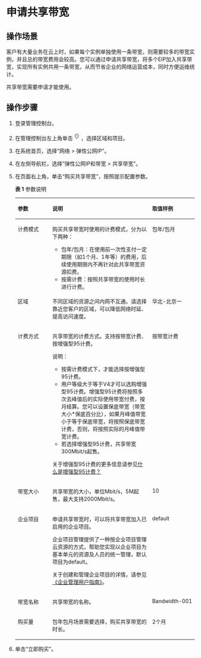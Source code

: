 # 申请共享带宽<a name="vpc010005"></a>

## 操作场景<a name="section15598193716333"></a>

客户有大量业务在云上时，如果每个实例单独使用一条带宽，则需要较多的带宽实例，并且总的带宽费用会较高。您可以通过申请共享带宽，将多个EIP加入共享带宽，实现所有实例共用一条带宽，从而节省企业的网络运营成本，同时方便运维统计。

共享带宽需要申请才能使用。

## 操作步骤<a name="section1642012259343"></a>

1.  登录管理控制台。
2.  在管理控制台左上角单击![](figures/icon-region.png)，选择区域和项目。
3.  在系统首页，选择“网络 \> 弹性公网IP”。
4.  在左侧导航栏，选择“弹性公网IP和带宽 \> 共享带宽”。
5.  在页面右上角，单击“购买共享带宽”，按照提示配置参数。

    **表 1**  参数说明

    <a name="table66172324012"></a>
    <table><thead align="left"><tr id="row961717321403"><th class="cellrowborder" valign="top" width="19.24%" id="mcps1.2.4.1.1"><p id="p96014321509"><a name="p96014321509"></a><a name="p96014321509"></a>参数</p>
    </th>
    <th class="cellrowborder" valign="top" width="55.589999999999996%" id="mcps1.2.4.1.2"><p id="p14617123219015"><a name="p14617123219015"></a><a name="p14617123219015"></a>说明</p>
    </th>
    <th class="cellrowborder" valign="top" width="25.169999999999998%" id="mcps1.2.4.1.3"><p id="p1761714321014"><a name="p1761714321014"></a><a name="p1761714321014"></a>取值样例</p>
    </th>
    </tr>
    </thead>
    <tbody><tr id="row9617123212015"><td class="cellrowborder" valign="top" width="19.24%" headers="mcps1.2.4.1.1 "><p id="p1661718321501"><a name="p1661718321501"></a><a name="p1661718321501"></a>计费模式</p>
    </td>
    <td class="cellrowborder" valign="top" width="55.589999999999996%" headers="mcps1.2.4.1.2 "><p id="p1161712327017"><a name="p1161712327017"></a><a name="p1161712327017"></a>购买共享带宽时使用的计费模式，分为以下两种：</p>
    <a name="ul126179321707"></a><a name="ul126179321707"></a><ul id="ul126179321707"><li>包年/包月：在使用前一次性支付一定期限（如1个月、1年等）的费用，后续使用期限内不再针对此共享带宽资源扣费。</li><li>按需计费：按照共享带宽的使用时长进行计费。</li></ul>
    </td>
    <td class="cellrowborder" valign="top" width="25.169999999999998%" headers="mcps1.2.4.1.3 "><p id="p961710321902"><a name="p961710321902"></a><a name="p961710321902"></a>包年/包月</p>
    </td>
    </tr>
    <tr id="row1561719325016"><td class="cellrowborder" valign="top" width="19.24%" headers="mcps1.2.4.1.1 "><p id="p36172321508"><a name="p36172321508"></a><a name="p36172321508"></a>区域</p>
    </td>
    <td class="cellrowborder" valign="top" width="55.589999999999996%" headers="mcps1.2.4.1.2 "><p id="p1361719321701"><a name="p1361719321701"></a><a name="p1361719321701"></a>不同区域的资源之间内网不互通。请选择靠近您客户的区域，可以降低网络时延、提高访问速度。</p>
    </td>
    <td class="cellrowborder" valign="top" width="25.169999999999998%" headers="mcps1.2.4.1.3 "><p id="p1861710328010"><a name="p1861710328010"></a><a name="p1861710328010"></a>华北-北京一</p>
    </td>
    </tr>
    <tr id="row26175321409"><td class="cellrowborder" valign="top" width="19.24%" headers="mcps1.2.4.1.1 "><p id="p26172032902"><a name="p26172032902"></a><a name="p26172032902"></a>计费方式</p>
    </td>
    <td class="cellrowborder" valign="top" width="55.589999999999996%" headers="mcps1.2.4.1.2 "><p id="p9617123214016"><a name="p9617123214016"></a><a name="p9617123214016"></a>共享带宽的计费方式。支持按带宽计费、按增强型95计费。</p>
    <div class="note" id="note46171232603"><a name="note46171232603"></a><a name="note46171232603"></a><span class="notetitle"> 说明： </span><div class="notebody"><a name="ul9578828173212"></a><a name="ul9578828173212"></a><ul id="ul9578828173212"><li>按需计费模式下，才能选择按增强型95计费。</li><li>用户等级大于等于V4才可以选购增强型95计费。增强型95计费将按照多次去峰值后的实际使用带宽付费，按月结算。您可以设置保底带宽（带宽大小*保底百分比），如果月峰值带宽小于等于保底带宽，将按照保底带宽计费，否则，将按照实际的月峰值带宽计费。</li><li>若选择增强型95计费，共享带宽300Mbit/s起售。</li></ul>
    <p id="p222984861612"><a name="p222984861612"></a><a name="p222984861612"></a>关于增强型95计费的更多信息请参见<a href="https://support.huaweicloud.com/vpc_faq/faq_bandwidth_0009.html" target="_blank" rel="noopener noreferrer">什么是增强型95计费？</a></p>
    </div></div>
    </td>
    <td class="cellrowborder" valign="top" width="25.169999999999998%" headers="mcps1.2.4.1.3 "><p id="p1661773213017"><a name="p1661773213017"></a><a name="p1661773213017"></a>按带宽计费</p>
    </td>
    </tr>
    <tr id="row46178321702"><td class="cellrowborder" valign="top" width="19.24%" headers="mcps1.2.4.1.1 "><p id="p36179321106"><a name="p36179321106"></a><a name="p36179321106"></a>带宽大小</p>
    </td>
    <td class="cellrowborder" valign="top" width="55.589999999999996%" headers="mcps1.2.4.1.2 "><p id="p861718321503"><a name="p861718321503"></a><a name="p861718321503"></a>共享带宽的大小，单位Mbit/s，5M起售，最大支持2000Mbit/s。</p>
    </td>
    <td class="cellrowborder" valign="top" width="25.169999999999998%" headers="mcps1.2.4.1.3 "><p id="p96174321306"><a name="p96174321306"></a><a name="p96174321306"></a>10</p>
    </td>
    </tr>
    <tr id="row9617232206"><td class="cellrowborder" valign="top" width="19.24%" headers="mcps1.2.4.1.1 "><p id="p061713212020"><a name="p061713212020"></a><a name="p061713212020"></a>企业项目</p>
    </td>
    <td class="cellrowborder" valign="top" width="55.589999999999996%" headers="mcps1.2.4.1.2 "><p id="p4358158104112"><a name="p4358158104112"></a><a name="p4358158104112"></a>申请共享带宽时，可以将共享带宽加入已启用的企业项目。</p>
    <p id="p335916813413"><a name="p335916813413"></a><a name="p335916813413"></a>企业项目管理提供了一种按企业项目管理云资源的方式，帮助您实现以企业项目为基本单元的资源及人员的统一管理，默认项目为default。</p>
    <p id="p101101523810"><a name="p101101523810"></a><a name="p101101523810"></a>关于创建和管理企业项目的详情，请参见<a href="https://support.huaweicloud.com/usermanual-em/zh-cn_topic_0131965280.html" target="_blank" rel="noopener noreferrer">《企业管理用户指南》</a>。</p>
    </td>
    <td class="cellrowborder" valign="top" width="25.169999999999998%" headers="mcps1.2.4.1.3 "><p id="p6617132506"><a name="p6617132506"></a><a name="p6617132506"></a>default</p>
    </td>
    </tr>
    <tr id="row11956314313"><td class="cellrowborder" valign="top" width="19.24%" headers="mcps1.2.4.1.1 "><p id="p979514329312"><a name="p979514329312"></a><a name="p979514329312"></a>带宽名称</p>
    </td>
    <td class="cellrowborder" valign="top" width="55.589999999999996%" headers="mcps1.2.4.1.2 "><p id="p479512322316"><a name="p479512322316"></a><a name="p479512322316"></a>共享带宽的名称。</p>
    </td>
    <td class="cellrowborder" valign="top" width="25.169999999999998%" headers="mcps1.2.4.1.3 "><p id="p779619321039"><a name="p779619321039"></a><a name="p779619321039"></a>Bandwidth-001</p>
    </td>
    </tr>
    <tr id="row1617163216014"><td class="cellrowborder" valign="top" width="19.24%" headers="mcps1.2.4.1.1 "><p id="p16173328013"><a name="p16173328013"></a><a name="p16173328013"></a>购买量</p>
    </td>
    <td class="cellrowborder" valign="top" width="55.589999999999996%" headers="mcps1.2.4.1.2 "><p id="p2061717321307"><a name="p2061717321307"></a><a name="p2061717321307"></a>包年包月场景需要选择，购买共享带宽的时长。</p>
    </td>
    <td class="cellrowborder" valign="top" width="25.169999999999998%" headers="mcps1.2.4.1.3 "><p id="p1261793218016"><a name="p1261793218016"></a><a name="p1261793218016"></a>2个月</p>
    </td>
    </tr>
    </tbody>
    </table>

6.  单击“立即购买”。

